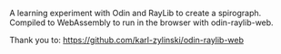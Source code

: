 A learning experiment with Odin and RayLib to create a spirograph. Compiled to WebAssembly to run in the browser with odin-raylib-web.

Thank you to: https://github.com/karl-zylinski/odin-raylib-web
